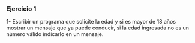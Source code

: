 ### Ejercicio 1

1- Escribir un programa que solicite la edad y si es mayor de 18 años mostrar un mensaje que ya puede conducir, si la edad ingresada no es un número válido indicarlo en un mensaje.
